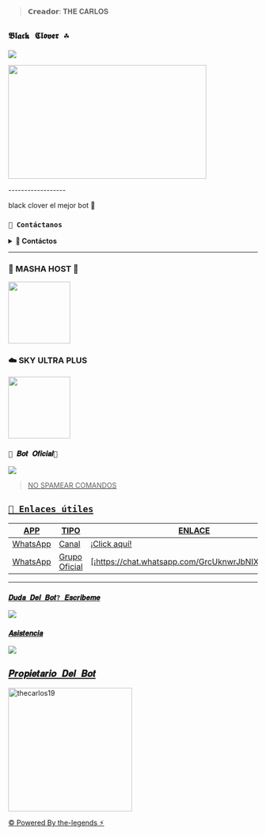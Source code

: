 >𝗖𝗿𝗲𝗮𝗱𝗼𝗿: 𝐓𝐇𝐄 𝐂𝐀𝐑𝐋𝐎𝐒


## `𝕭𝖑𝖆𝖈𝖐 𝕮𝖑𝖔𝖛𝖊𝖗 ☘︎` 
<img src="https://readme-typing-svg.herokuapp.com/?font=mono&size=30&duration=4000&color=FF0000&center=falso&vCenter=falso&lines=blackclover︎+;thecarlos19+𝐎𝐟𝐢𝐜𝐢𝐚𝐥+𝐂𝐫𝐞𝐚𝐝𝐨𝐫;1000+𝘊𝘰𝘮𝘢𝘯𝘥𝘰𝘴;blackclover+✰✰✰✰✰">      
</p>
<img src="https://qu.ax/RzEAw.jpg" width="400" height="230"/>
</p>
------------------

black clover el mejor bot 🤖


### **`💭 Contáctanos`**

<details>
<summary><b> 📝 Contáctos</b></summary>

* carloscristobal30@gmail.com
* https://wa.me/525544876071
* https://wa.me/595985547825
* https://wa.me/523318360934
* https://wa.me/523142183828

</details>


------------------

### 🔱 MASHA HOST 🥳
<a href="https://dash.masha-host.shop"><img src="https://qu.ax/atWCn.jpg" height="125px"></a>



### ☁️ SKY ULTRA PLUS
<a href="https://dash.corinplus.com"><img src="https://qu.ax/zFzXF.png" height="125px"></a>


### `🤖 𝑩𝒐𝒕 𝑶𝒇𝒊𝒄𝒊𝒂𝒍🤖`

<a href="https://api.whatsapp.com/send/?phone=5217971278937&text=/estado&type=phone_number&app_absent=0" target="blank"><img src="https://qu.ax/DmgPV.jpg" />

 > NO SPAMEAR COMANDOS 

## **`🔗 Enlaces útiles`**

| APP | TIPO | ENLACE |
|------|-------------|-------|
| WhatsApp | Canal | [¡Click aquí!](https://whatsapp.com/channel/0029Vai28FR7dmea9gytQm3w) |
| WhatsApp | Grupo Oficial | [¡https://chat.whatsapp.com/GrcUknwrJbNIXIIrbsuXc0)|


---


 ### `𝑫𝒖𝒅𝒂 𝑫𝒆𝒍 𝑩𝒐𝒕? 𝑬𝒔𝒄𝒓𝒊𝒃𝒆𝒎𝒆`
<a href="http://wa.me/5215544876071" target="blank"><img src="https://img.shields.io/badge/Creador-25D366?style=for-the-badge&logo=whatsapp&logoColor=white" />

### `𝑨𝒔𝒊𝒔𝒕𝒆𝒏𝒄𝒊𝒂`
<a href="http://wa.me/5215544876071" target="blank"><img src="https://img.shields.io/badge/Asistencia-25D366?style=for-the-badge&logo=whatsapp&logoColor=white" />


## `𝑷𝒓𝒐𝒑𝒊𝒆𝒕𝒂𝒓𝒊𝒐 𝑫𝒆𝒍 𝑩𝒐𝒕` 
<a href="https://github.com/thecarlos19"><img src="https://github.com/thecarlos19.png" width="250" height="250" alt="thecarlos19"/></a>

[© Powered By the-legends ⚡︎](https://whatsapp.com/channel/0029Vai28FR7dmea9gytQm3w)
